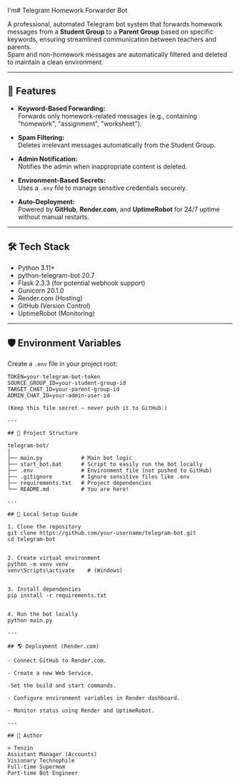 I'm# Telegram Homework Forwarder Bot

A professional, automated Telegram bot system that forwards homework messages from a **Student Group** to a **Parent Group** based on specific keywords, ensuring streamlined communication between teachers and parents.  
Spam and non-homework messages are automatically filtered and deleted to maintain a clean environment.

---

## 🚀 Features

- **Keyword-Based Forwarding:**  
  Forwards only homework-related messages (e.g., containing "homework", "assignment", "worksheet").

- **Spam Filtering:**  
  Deletes irrelevant messages automatically from the Student Group.

- **Admin Notification:**  
  Notifies the admin when inappropriate content is deleted.

- **Environment-Based Secrets:**  
  Uses a `.env` file to manage sensitive credentials securely.

- **Auto-Deployment:**  
  Powered by **GitHub**, **Render.com**, and **UptimeRobot** for 24/7 uptime without manual restarts.

---

## 🛠️ Tech Stack

- Python 3.11+
- python-telegram-bot 20.7
- Flask 2.3.3 (for potential webhook support)
- Gunicorn 20.1.0
- Render.com (Hosting)
- GitHub (Version Control)
- UptimeRobot (Monitoring)

---

## 🛡️ Environment Variables

Create a `.env` file in your project root:

```plaintext
TOKEN=your-telegram-bot-token
SOURCE_GROUP_ID=your-student-group-id
TARGET_CHAT_ID=your-parent-group-id
ADMIN_CHAT_ID=your-admin-user-id

(Keep this file secret — never push it to GitHub.)

---

## 📂 Project Structure

telegram-bot/
│
├── main.py            # Main bot logic
├── start_bot.bat      # Script to easily run the bot locally
├── .env               # Environment file (not pushed to GitHub)
├── .gitignore         # Ignore sensitive files like .env
├── requirements.txt   # Project dependencies
└── README.md          # You are here!

---

## 🚀 Local Setup Guide

1. Clone the repository
git clone https://github.com/your-username/telegram-bot.git
cd telegram-bot


2. Create virtual environment
python -m venv venv
venv\Scripts\activate    # (Windows)


3. Install dependencies
pip install -r requirements.txt


4. Run the bot locally
python main.py

---

## 🌎 Deployment (Render.com)

- Connect GitHub to Render.com.

- Create a new Web Service.

-Set the build and start commands.

- Configure environment variables in Render dashboard.

- Monitor status using Render and UptimeRobot.

---

## 👑 Author

> Tenzin
Assistant Manager (Accounts) 
Visionary Technophile 
Full-time Supermom 
Part-time Bot Engineer
